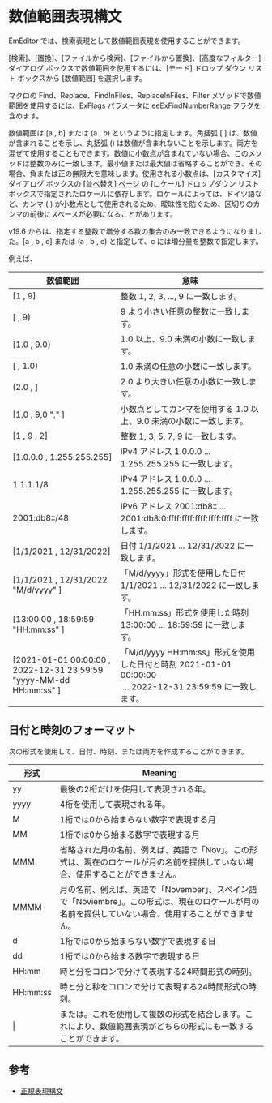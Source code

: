 # 数値範囲表現構文

EmEditor では、検索表現として数値範囲表現を使用することができます。

\[検索\]、\[置換\]、\[ファイルから検索\]、\[ファイルから置換\]、\[高度なフィルター\] ダイアログ ボックスで数値範囲を使用するには、\[モード\] ドロップ ダウン リスト ボックスから \[数値範囲\] を選択します。

マクロの Find、Replace、FindInFiles、ReplaceInFiles、Filter メソッドで数値範囲を使用するには、ExFlags パラメータに eeExFindNumberRange フラグを含めます。

数値範囲は \[a , b\] または (a , b) というように指定します。角括弧 \[ \] は、数値が含まれることを示し、丸括弧 () は数値が含まれないことを示します。両方を混ぜて使用することもできます。数値に小数点が含まれていない場合、このメソッドは整数のみに一致します。最小値または最大値は省略することができ、その場合、負または正の無限大を意味します。使用される小数点は、\[カスタマイズ\] ダイアログ ボックスの [\[並べ替え\] ページ](../../dlg/customize/sort/index) の \[ロケール\] ドロップダウン リスト ボックスで指定されたロケールに依存します。ロケールによっては、ドイツ語など、カンマ (,) が小数点として使用されるため、曖昧性を防ぐため、区切りのカンマの前後にスペースが必要になることがあります。

v19.6 からは、指定する整数で増分する数の集合のみ一致できるようになりました。\[a , b , c\] または (a , b , c) と指定して、c には増分量を整数で指定します。

例えば、

| 数値範囲 | 意味 |
| --- | --- |
| \[1 , 9\] | 整数 1, 2, 3, ..., 9 に一致します。 |
| \[ , 9) | 9 より小さい任意の整数に一致します。 |
| \[1.0 , 9.0) | 1.0 以上、9.0 未満の小数に一致します。 |
| \[ , 1.0) | 1.0 未満の任意の小数に一致します。 |
| (2.0 , \] | 2.0 より大きい任意の小数に一致します。 |
| \[1,0 , 9,0 "," \] | 小数点としてカンマを使用する 1.0 以上、9.0 未満の小数に一致します。 |
| \[1 , 9 , 2\] | 整数 1, 3, 5, 7, 9 に一致します。 |
| \[1.0.0.0 , 1.255.255.255\] | IPv4 アドレス 1.0.0.0 ... 1.255.255.255 に一致します。 |
| 1.1.1.1/8 | IPv4 アドレス 1.0.0.0 ... 1.255.255.255 に一致します。 |
| 2001:db8::/48 | IPv6 アドレス 2001:db8:: ... 2001:db8:0:ffff:ffff:ffff:ffff:ffff に一致します。 |
| \[1/1/2021 , 12/31/2022\] | 日付 1/1/2021 ... 12/31/2022 に一致します。 |
| \[1/1/2021 , 12/31/2022 "M/d/yyyy" \] | 「M/d/yyyy」形式を使用した日付 1/1/2021 ... 12/31/2022 に一致します。 |
| \[13:00:00 , 18:59:59 "HH:mm:ss" \] | 「HH:mm:ss」形式を使用した時刻 13:00:00 ... 18:59:59 に一致します。 |
| \[2021-01-01 00:00:00 , 2022-12-31 23:59:59 "yyyy-MM-dd HH:mm:ss" \] | 「M/d/yyyy HH:mm:ss」形式を使用した日付と時刻 2021-01-01 00:00:00<br> ... 2022-12-31 23:59:59 に一致します。 |

## 日付と時刻のフォーマット

次の形式を使用して、日付、時刻、または両方を作成することができます。

| 形式 | Meaning |
| --- | --- |
| yy | 最後の2桁だけを使用して表現される年。 |
| yyyy | 4桁を使用して表現される年。 |
| M | 1桁では0から始まらない数字で表現する月 |
| MM | 1桁では0から始まる数字で表現する月 |
| MMM | 省略された月の名前、例えば、英語で「Nov」。この形式は、現在のロケールが月の名前を提供していない場合、使用することができません。 |
| MMMM | 月の名前、例えば、英語で「November」、スペイン語で「Noviembre」。この形式は、現在のロケールが月の名前を提供していない場合、使用することができません。 |
| d | 1桁では0から始まらない数字で表現する日 |
| dd | 1桁では0から始まる数字で表現する日 |
| HH:mm | 時と分をコロンで分けて表現する24時間形式の時刻。 |
| HH:mm:ss | 時と分と秒をコロンで分けて表現する24時間形式の時刻。 |
| \| | または。これを使用して複数の形式を結合します。これにより、数値範囲表現がどちらの形式にも一致することができます。 |

## 参考

- [正規表現構文](search_regexp_syntax)
